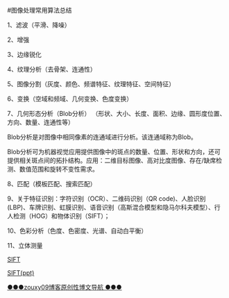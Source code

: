 #图像处理常用算法总结


1、滤波（平滑、降噪）

2、增强

3、边缘锐化

4、纹理分析（去骨架、连通性）

5、图像分割（灰度、颜色、频谱特征、纹理特征、空间特征）

6、变换（空域和频域、几何变换、色度变换）

7、几何形态分析（Blob分析） （形状、大小、长度、面积、边缘、圆形度位置、方向、数量、连通性等）

Blob分析是对图像中相同像素的连通域进行分析。该连通域称为Blob。

Blob分析可为机器视觉应用提供图像中的斑点的数量、位置、形状和方向，还可提供相关斑点间的拓扑结构。应用：二维目标图像、高对比度图像、存在/缺席检测、数值范围和旋转不变性需求。

8、匹配（模板匹配、搜索匹配）

9、关于特征识别：字符识别（OCR）、二维码识别（QR code)、人脸识别(LBP)、车牌识别、虹膜识别、语音识别（高斯混合模型和隐马尔科夫模型）、行人检测（HOG）和物体识别（SIFT）；

10、色彩分析（色度、色密度、光谱、自动白平衡）

11、立体测量


[SIFT](http://blog.csdn.net/poinsettia/article/details/17150077)

[SIFT(ppt)](http://wenku.baidu.com/link?url=o5ZqFbV_CDf79QHi-Y9m-zMZFWhrhW53U_oN0rKB9_j_aCNWExESGuzQ4khZAQAP6wHR6tQzsOoNb8B01nbkdxxy43wtUJZOjusCL_Z3577)

[●●●zouxy09博客原创性博文导航 ●●●](http://blog.csdn.net/zouxy09/article/details/14222605/)
